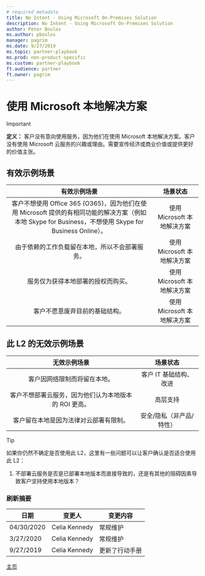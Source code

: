 ```yaml
---
# required metadata
title: No Intent - Using Microsoft On-Premises Solution
description: No Intent - Using Microsoft On-Premises Solution
author: Peter Boulos
ms.author: pboulos
manager: pagrim
ms.date: 9/27/2019
ms.topic: partner-playbook 
ms.prod: non-product-specific 
ms.custom: partner-playbook 
ft.audience: partner
ft.owner: pagrim
---
```


# 使用 Microsoft 本地解决方案

> [!IMPORTANT]
> **定义：** 客户没有意向使用服务，因为他们在使用 Microsoft 本地解决方案。客户没有使用 Microsoft 云服务的兴趣或理由。需要宣传经济或商业价值或提供更好的价值主张。

## 有效示例场景

| 有效示例场景| 场景状态|
| :--: | :--: |
| 客户不想使用 Office 365 (O365)，因为他们在使用 Microsoft 提供的有相同功能的解决方案（例如本地 Skype for Business，不想使用 Skype for Business Online）。| 使用 Microsoft 本地解决方案|
| 由于依赖的工作负载留在本地，所以不会部署服务。| 使用 Microsoft 本地解决方案|
| 服务仅为获得本地部署的授权而购买。| 使用 Microsoft 本地解决方案|
| 客户不愿意废弃目前的基础结构。| 使用 Microsoft 本地解决方案|

## 此 L2 的无效示例场景

| 无效示例场景| 场景状态|
| :--: | :--: |
| 客户因网络限制而将留在本地。| 客户 IT 基础结构、改进|
| 客户不想部署云服务，因为他们认为本地版本的 ROI 更高。| 高层支持|
| 客户留在本地是因为法律对云部署有限制。| 安全/隐私（非产品/特性）|

> [!TIP]
> 如果你仍然不确定是否使用此 L2，这里有一些问题可以让客户确认是否适合使用此 L2：
> 
>    1. 不部署云服务是否是已部署本地版本而直接导致的，还是有其他的阻碍因素导致客户坚持使用本地版本？

### 刷新摘要

|日期|变更人|变更内容|
|---------|---------------|----------------------------|
|04/30/2020| Celia Kennedy|  常规维护|
|3/27/2020| Celia Kennedy| 常规维护|
|9/27/2019| Celia Kennedy| 更新了行动手册|

[主页](http://partner-docs.microsoft.com)
